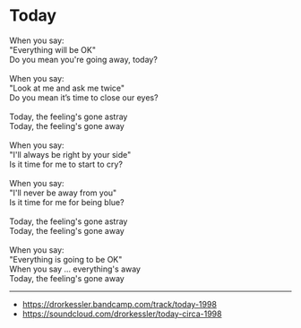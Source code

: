 # Today

When you say:\
"Everything will be OK"\
Do you mean you're going away, today?\
\
When you say:\
"Look at me and ask me twice"\
Do you mean it’s time to close our eyes?\
\
Today, the feeling's gone astray\
Today, the feeling's gone away\
\
When you say:\
"I'll always be right by your side"\
Is it time for me to start to cry?\
\
When you say:\
"I'll never be away from you"\
Is it time for me for being blue?\
\
Today, the feeling's gone astray\
Today, the feeling's gone away\
\
When you say:\
"Everything is going to be OK"\
When you say ... everything's away\
Today, the feeling's gone away

---
- https://drorkessler.bandcamp.com/track/today-1998
- https://soundcloud.com/drorkessler/today-circa-1998
